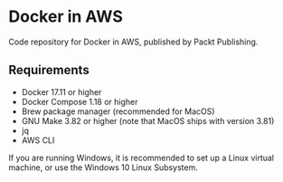 # Docker in AWS

Code repository for Docker in AWS, published by Packt Publishing.

## Requirements

- Docker 17.11 or higher
- Docker Compose 1.18 or higher
- Brew package manager (recommended for MacOS)
- GNU Make 3.82 or higher (note that MacOS ships with version 3.81)
- jq
- AWS CLI

If you are running Windows, it is recommended to set up a Linux virtual machine, or use the Windows 10 Linux Subsystem. 
